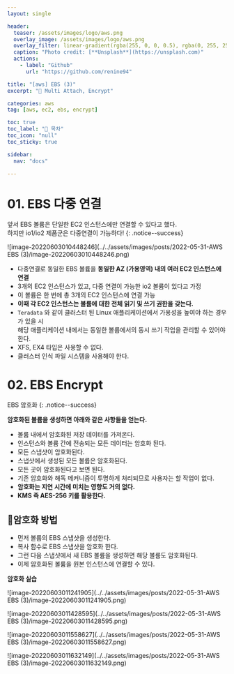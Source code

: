 ```yaml
---
layout: single

header:
  teaser: /assets/images/logo/aws.png
  overlay_image: /assets/images/logo/aws.png
  overlay_filter: linear-gradient(rgba(255, 0, 0, 0.5), rgba(0, 255, 255, 0.5))
  caption: "Photo credit: [**Unsplash**](https://unsplash.com)"
  actions:
    - label: "Github"
      url: "https://github.com/renine94"

title: "[aws] EBS (3)"
excerpt: "🚀 Multi Attach, Encrypt"

categories: aws
tag: [aws, ec2, ebs, encrypt]

toc: true
toc_label: "📕 목차"
toc_icon: "null"
toc_sticky: true

sidebar:
  nav: "docs"

---
```


# 01. EBS 다중 연결

앞서 EBS 볼륨은 단일한 EC2 인스턴스에만 연결할 수 있다고 했다.<br>하지만 io1/io2 제품군은 다중연결이 가능하다!
{: .notice--success}

![image-20220603010448246](../../assets/images/posts/2022-05-31-AWS EBS (3)/image-20220603010448246.png)

- 다중연결로 동일한 EBS 볼륨을 **동일한 AZ (가용영역) 내의 여러 EC2 인스턴스에 연결**
- 3개의 EC2 인스턴스가 있고, 다중 연결이 가능한 io2 볼륨이 있다고 가정
- 이 볼륨은 한 번에 총 3개의 EC2 인스턴스에 연결 가능
- **이때 각 EC2 인스턴스는 볼륨에 대한 전체 읽기 및 쓰기 권한을 갖는다.**
- `Teradata` 와 같이 클러스터 된 Linux 애플리케이션에서 가용성을 높여야 하는 경우가 있을 시<br>해당 애플리케이션 내에서는 동일한 볼륨에서의 동시 쓰기 작업을 관리할 수 있어야 한다.
- XFS, EX4 타입은 사용할 수 없다.
- 클러스터 인식 파일 시스템을 사용해야 한다.



# 02. EBS Encrypt

EBS 암호화
{: .notice--success}



**암호화된 볼륨을 생성하면 아래와 같은 사항들을 얻는다.**

- 볼륨 내에서 암호화된 저장 데이터를 가져온다.
- 인스턴스와 볼륨 간에 전송되는 모든 데이터는 암호화 된다.
- 모든 스냅샷이 암호화된다.
- 스냅샷에서 생성된 모든 볼륨은 암호화된다.
- 모든 곳이 암호화된다고 보면 된다.
- 기존 암호화와 해독 메커니즘이 투명하게 처리되므로 사용자는 할 작업이 없다.
- **암호화는 지연 시간에 미치는 영향도 거의 없다.**
- **KMS 즉 AES-256 키를 활용한다.**

## 🚀암호화 방법

- 먼저 볼륨의 EBS 스냅샷을 생성한다.
- 복사 함수로 EBS 스냅샷을 암호화 한다.
- 그런 다음 스냅샷에서 새 EBS 볼륨을 생성하면 해당 볼륨도 암호화된다.
- 이제 암호화된 볼륨을 원본 인스턴스에 연결할 수 있다.

**암호화 실습**

![image-20220603011241905](../../assets/images/posts/2022-05-31-AWS EBS (3)/image-20220603011241905.png)

![image-20220603011428595](../../assets/images/posts/2022-05-31-AWS EBS (3)/image-20220603011428595.png)

![image-20220603011558627](../../assets/images/posts/2022-05-31-AWS EBS (3)/image-20220603011558627.png)

![image-20220603011632149](../../assets/images/posts/2022-05-31-AWS EBS (3)/image-20220603011632149.png)
